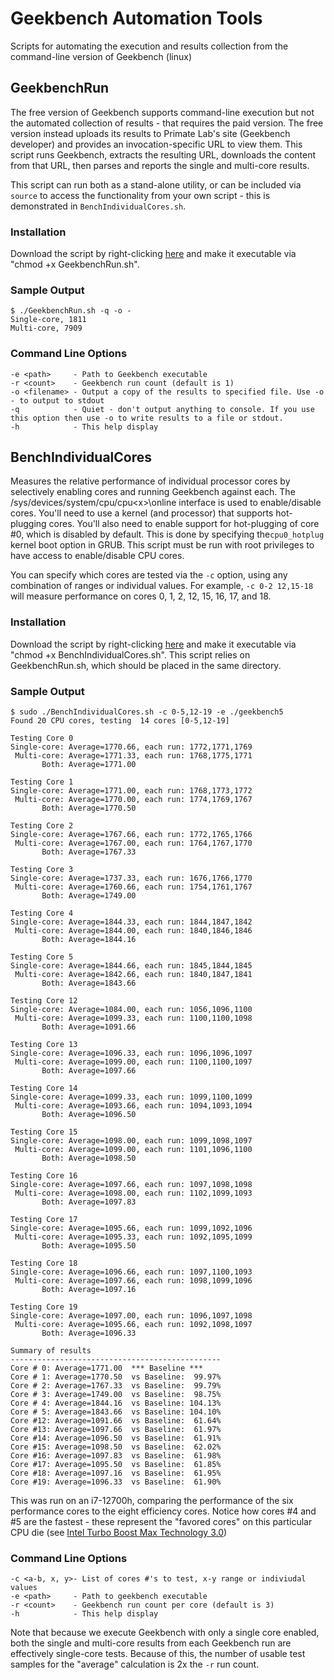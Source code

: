


# Geekbench Automation Tools
Scripts for automating the execution and results collection from the command-line version of Geekbench (linux) 

## GeekbenchRun
The free version of Geekbench supports command-line execution but not the automated collection of results - that requires the paid version. The free version instead uploads its results to Primate Lab's site (Geekbench developer) and provides an invocation-specific URL to view them. This script runs Geekbench, extracts the resulting URL, downloads the content from that URL, then parses and reports the single and multi-core results.

This script can run both as a stand-alone utility, or can be included via `source` to access the functionality from your own script - this is demonstrated in `BenchIndividualCores.sh`.

### Installation
Download the script by right-clicking [here](https://raw.githubusercontent.com/horshack-dpreview/GeekbenchAutomationTools/main/GeekbenchRun.sh) and make it executable via "chmod +x GeekbenchRun.sh". 

### Sample Output
    $ ./GeekbenchRun.sh -q -o -
    Single-core, 1811
    Multi-core, 7909

### Command Line Options
    -e <path>     - Path to Geekbench executable
    -r <count>    - Geekbench run count (default is 1)
    -o <filename> - Output a copy of the results to specified file. Use -o - to output to stdout
    -q            - Quiet - don't output anything to console. If you use this option then use -o to write results to a file or stdout.
    -h            - This help display

## BenchIndividualCores
Measures the relative performance of individual processor cores by selectively enabling cores and running Geekbench against each. The /sys/devices/system/cpu/cpu\<x\>\online interface is used to enable/disable cores. You'll need to use a kernel (and processor) that supports hot-plugging cores. You'll also need to enable support for hot-plugging of core #0, which is disabled by default. This is done by specifying the`cpu0_hotplug` kernel boot option in GRUB. This script must be run with root privileges to have access to enable/disable CPU cores.

You can specify which cores are tested via the `-c` option, using any combination of ranges or individual values. For example, `-c 0-2 12,15-18` will measure performance on cores 0, 1, 2, 12, 15, 16, 17, and 18.

### Installation
Download the script by right-clicking [here](https://raw.githubusercontent.com/horshack-dpreview/GeekbenchAutomationTools/main/BenchIndividualCores.sh) and make it executable via "chmod +x BenchIndividualCores.sh". This script relies on GeekbenchRun.sh, which should be placed in the same directory.

### Sample Output
    $ sudo ./BenchIndividualCores.sh -c 0-5,12-19 -e ./geekbench5
    Found 20 CPU cores, testing  14 cores [0-5,12-19]

    Testing Core 0
    Single-core: Average=1770.66, each run: 1772,1771,1769
     Multi-core: Average=1771.33, each run: 1768,1775,1771
           Both: Average=1771.00

    Testing Core 1
    Single-core: Average=1771.00, each run: 1768,1773,1772
     Multi-core: Average=1770.00, each run: 1774,1769,1767
           Both: Average=1770.50

    Testing Core 2
    Single-core: Average=1767.66, each run: 1772,1765,1766
     Multi-core: Average=1767.00, each run: 1764,1767,1770
           Both: Average=1767.33

    Testing Core 3
    Single-core: Average=1737.33, each run: 1676,1766,1770
     Multi-core: Average=1760.66, each run: 1754,1761,1767
           Both: Average=1749.00

    Testing Core 4
    Single-core: Average=1844.33, each run: 1844,1847,1842
     Multi-core: Average=1844.00, each run: 1840,1846,1846
           Both: Average=1844.16

    Testing Core 5
    Single-core: Average=1844.66, each run: 1845,1844,1845
     Multi-core: Average=1842.66, each run: 1840,1847,1841
           Both: Average=1843.66

    Testing Core 12
    Single-core: Average=1084.00, each run: 1056,1096,1100
     Multi-core: Average=1099.33, each run: 1100,1100,1098
           Both: Average=1091.66

    Testing Core 13
    Single-core: Average=1096.33, each run: 1096,1096,1097
     Multi-core: Average=1099.00, each run: 1100,1100,1097
           Both: Average=1097.66

    Testing Core 14
    Single-core: Average=1099.33, each run: 1099,1100,1099
     Multi-core: Average=1093.66, each run: 1094,1093,1094
           Both: Average=1096.50

    Testing Core 15
    Single-core: Average=1098.00, each run: 1099,1098,1097
     Multi-core: Average=1099.00, each run: 1101,1096,1100
           Both: Average=1098.50

    Testing Core 16
    Single-core: Average=1097.66, each run: 1097,1098,1098
     Multi-core: Average=1098.00, each run: 1102,1099,1093
           Both: Average=1097.83

    Testing Core 17
    Single-core: Average=1095.66, each run: 1099,1092,1096
     Multi-core: Average=1095.33, each run: 1092,1095,1099
           Both: Average=1095.50

    Testing Core 18
    Single-core: Average=1096.66, each run: 1097,1100,1093
     Multi-core: Average=1097.66, each run: 1098,1099,1096
           Both: Average=1097.16

    Testing Core 19
    Single-core: Average=1097.00, each run: 1096,1097,1098
     Multi-core: Average=1095.66, each run: 1092,1098,1097
           Both: Average=1096.33

    Summary of results
    -----------------------------------------------
    Core # 0: Average=1771.00  *** Baseline ***
    Core # 1: Average=1770.50  vs Baseline:  99.97%
    Core # 2: Average=1767.33  vs Baseline:  99.79%
    Core # 3: Average=1749.00  vs Baseline:  98.75%
    Core # 4: Average=1844.16  vs Baseline: 104.13%
    Core # 5: Average=1843.66  vs Baseline: 104.10%
    Core #12: Average=1091.66  vs Baseline:  61.64%
    Core #13: Average=1097.66  vs Baseline:  61.97%
    Core #14: Average=1096.50  vs Baseline:  61.91%
    Core #15: Average=1098.50  vs Baseline:  62.02%
    Core #16: Average=1097.83  vs Baseline:  61.98%
    Core #17: Average=1095.50  vs Baseline:  61.85%
    Core #18: Average=1097.16  vs Baseline:  61.95%
    Core #19: Average=1096.33  vs Baseline:  61.90%

This was run on an i7-12700h, comparing the performance of the six performance cores to the eight efficiency cores. Notice how cores #4 and #5 are the fastest - these represent the "favored cores" on this particular CPU die (see [Intel Turbo Boost Max Technology 3.0](https://www.tomshardware.com/reference/intel-favored-cpu-cores-turbo-boost-max-technology-3.0))
	
### Command Line Options
    -c <a-b, x, y>- List of cores #'s to test, x-y range or indiviudal values
    -e <path>     - Path to geekbench executable
    -r <count>    - Geekbench run count per core (default is 3)
    -h            - This help display
Note that because we execute Geekbench with only a single core enabled, both the single and multi-core results from each Geekbench run are effectively single-core tests. Because of this, the number of usable test samples for the "average" calculation is 2x the `-r` run count.

